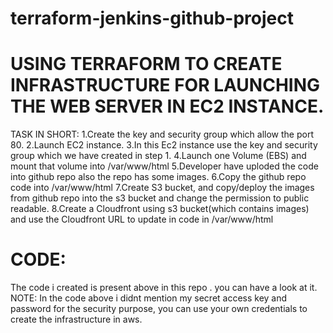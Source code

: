 # terraform-jenkins-github-project

# USING TERRAFORM TO CREATE INFRASTRUCTURE FOR LAUNCHING THE WEB SERVER IN EC2 INSTANCE.

TASK IN SHORT:
1.Create the key and security group which allow the port 80.
2.Launch EC2 instance.
3.In this Ec2 instance use the key and security group which we have created in step 1.
4.Launch one Volume (EBS) and mount that volume into /var/www/html
5.Developer have uploded the code into github repo also the repo has some images.
6.Copy the github repo code into /var/www/html
7.Create S3 bucket, and copy/deploy the images from github repo into the s3 bucket and change the permission to public readable.
8.Create a Cloudfront using s3 bucket(which contains images) and use the Cloudfront URL to update in code in /var/www/html


# CODE:
 The code i created is present above in this repo . you can have a look at it.
 NOTE: In the code above i didnt mention my secret access key and password for the security purpose, you can use your own credentials to          create the infrastructure in aws.

